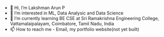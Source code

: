 - 👋 Hi, I’m Lakshman Arun P
- 👀 I’m interested in ML, Data Analysic and Data Science
- 🌱 I’m currently learning BE CSE at Sri Ramakrishna Engineering College, Vattamalaipalayam, Coimbatore, Tamil Nadu, India
- 📫 How to reach me - Email, my portfolio website(not yet built)

<!---
Arun28856/Arun28856 is a ✨ special ✨ repository because its `README.md` (this file) appears on your GitHub profile.
You can click the Preview link to take a look at your changes.
--->
